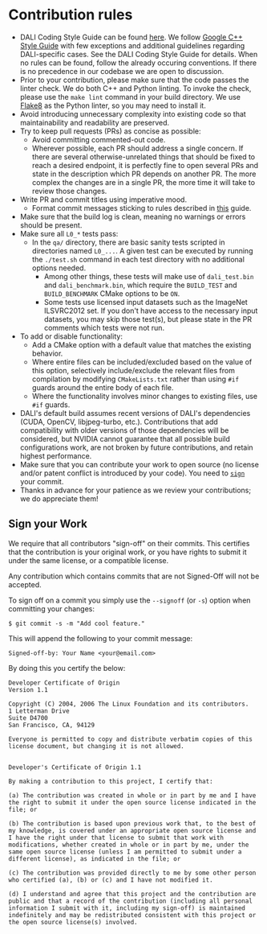 # Contribution rules

- DALI Coding Style Guide can be found [here](STYLE_GUIDE.md). We follow [Google C++ Style Guide](https://google.github.io/styleguide/cppguide.html) with few exceptions and additional guidelines regarding DALI-specific cases. See the DALI Coding Style Guide for details. When no rules can be found, follow the already occuring conventions. If there is no precedence in our codebase we are open to discussion.
- Prior to your contribution, please make sure that the code passes the linter check. We do both C++ and Python linting. To invoke the check, please use the `make lint` command in your build directory. We use [Flake8](https://flake8.pycqa.org/en/latest/) as the Python linter, so you may need to install it.
- Avoid introducing unnecessary complexity into existing code so that maintainability and readability are preserved.
- Try to keep pull requests (PRs) as concise as possible:
  - Avoid committing commented-out code.
  - Wherever possible, each PR should address a single concern. If there are several otherwise-unrelated things that should be fixed to reach a desired endpoint, it is perfectly fine to open several PRs and state in the description which PR depends on another PR. The more complex the changes are in a single PR, the more time it will take to review those changes.
- Write PR and commit titles using imperative mood.
  - Format commit messages sticking to rules described in [this](https://chris.beams.io/posts/git-commit/) guide.
- Make sure that the build log is clean, meaning no warnings or errors should be present.
- Make sure all `L0_*` tests pass:
  - In the `qa/` directory, there are basic sanity tests scripted in directories named `L0_...`.  A given test can be executed by running the `./test.sh` command in each test directory with no additional options needed.
    - Among other things, these tests will make use of `dali_test.bin` and `dali_benchmark.bin`, which require the `BUILD_TEST` and `BUILD_BENCHMARK` CMake options to be `ON`.
    - Some tests use licensed input datasets such as the ImageNet ILSVRC2012 set.  If you don't have access to the necessary input datasets, you may skip those test(s), but please state in the PR comments which tests were not run.
- To add or disable functionality:
  - Add a CMake option with a default value that matches the existing behavior.
  - Where entire files can be included/excluded based on the value of this option, selectively include/exclude the relevant files from compilation by modifying `CMakeLists.txt` rather than using `#if` guards around the entire body of each file.
  - Where the functionality involves minor changes to existing files, use `#if` guards.
- DALI's default build assumes recent versions of DALI's dependencies (CUDA, OpenCV, libjpeg-turbo, etc.). Contributions that add compatibility with older versions of those dependencies will be considered, but NVIDIA cannot guarantee that all possible build configurations work, are not broken by future contributions, and retain highest performance.
- Make sure that you can contribute your work to open source (no license and/or patent conflict is introduced by your code). You need to [`sign`](#Sign) your commit.
- Thanks in advance for your patience as we review your contributions; we do appreciate them!

<a name="Sign"></a>Sign your Work
--------------

We require that all contributors "sign-off" on their commits. This certifies that the contribution is your original work, or you have rights to submit it under the same license, or a compatible license.

Any contribution which contains commits that are not Signed-Off will not be accepted.

To sign off on a commit you simply use the `--signoff` (or `-s`) option when committing your changes:

    $ git commit -s -m "Add cool feature."

This will append the following to your commit message:

    Signed-off-by: Your Name <your@email.com>

By doing this you certify the below:

    Developer Certificate of Origin
    Version 1.1

    Copyright (C) 2004, 2006 The Linux Foundation and its contributors.
    1 Letterman Drive
    Suite D4700
    San Francisco, CA, 94129

    Everyone is permitted to copy and distribute verbatim copies of this license document, but changing it is not allowed.


    Developer's Certificate of Origin 1.1

    By making a contribution to this project, I certify that:

    (a) The contribution was created in whole or in part by me and I have the right to submit it under the open source license indicated in the file; or

    (b) The contribution is based upon previous work that, to the best of my knowledge, is covered under an appropriate open source license and I have the right under that license to submit that work with modifications, whether created in whole or in part by me, under the same open source license (unless I am permitted to submit under a different license), as indicated in the file; or

    (c) The contribution was provided directly to me by some other person who certified (a), (b) or (c) and I have not modified it.

    (d) I understand and agree that this project and the contribution are public and that a record of the contribution (including all personal information I submit with it, including my sign-off) is maintained indefinitely and may be redistributed consistent with this project or the open source license(s) involved.
